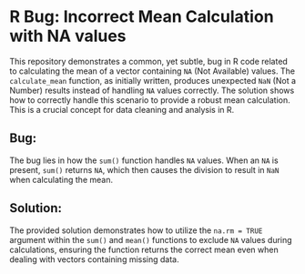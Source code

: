 # R Bug: Incorrect Mean Calculation with NA values

This repository demonstrates a common, yet subtle, bug in R code related to calculating the mean of a vector containing `NA` (Not Available) values. The `calculate_mean` function, as initially written, produces unexpected `NaN` (Not a Number) results instead of handling `NA` values correctly.  The solution shows how to correctly handle this scenario to provide a robust mean calculation.  This is a crucial concept for data cleaning and analysis in R.

## Bug:
The bug lies in how the `sum()` function handles `NA` values. When an `NA` is present, `sum()` returns `NA`, which then causes the division to result in `NaN` when calculating the mean. 

## Solution:
The provided solution demonstrates how to utilize the `na.rm = TRUE` argument within the `sum()` and `mean()` functions to exclude `NA` values during calculations, ensuring the function returns the correct mean even when dealing with vectors containing missing data.